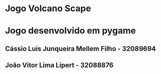 # Jogo Volcano Scape
# Jogo desenvolvido em pygame

## Cássio Luis Junqueira Mellem Filho - 32089694
## João Vitor Lima Lipert - 32088876